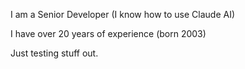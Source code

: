 I am a Senior Developer (I know how to use Claude AI)

I have over 20 years of experience (born 2003)

Just testing stuff out. 

